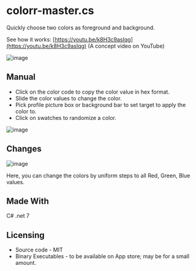 # colorr-master.cs
Quickly choose two colors as foreground and background.

See how it works: [https://youtu.be/k8H3c9asIqg](https://youtu.be/k8H3c9asIqg) (A concept video on YouTube)

![image](https://user-images.githubusercontent.com/5563341/203923336-24b8d41d-7fec-4382-9213-8f1e0d4f9df1.png)

## Manual

* Click on the color code to copy the color value in hex format.
* Slide the color values to change the color.
* Pick profile picture box or background bar to set target to apply the color to.
* Click on swatches to randomize a color.

![image](https://user-images.githubusercontent.com/5563341/203924469-05336b06-0647-40e0-8707-ad596d26eaa6.png)


## Changes

![image](https://user-images.githubusercontent.com/5563341/204062124-22ff39a2-44d4-4b19-81c4-8d710239a971.png)

Here, you can change the colors by uniform steps to all Red, Green, Blue values.


## Made With

C# .net 7


## Licensing

* Source code - MIT
* Binary Executables - to be available on App store; may be for a small amount.

